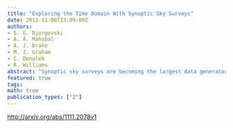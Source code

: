 ```yaml
---
title: "Exploring the Time Domain With Synoptic Sky Surveys"
date: 2011-11-08T23:09:09Z
authors:
- S. G. Djorgovski
- A. A. Mahabal
- A. J. Drake
- M. J. Graham
- C. Donalek
- R. Williams
abstract: "Synoptic sky surveys are becoming the largest data generators in astronomy, and they are opening a new research frontier, that touches essentially every field of astronomy. Opening of the time domain to a systematic exploration will strengthen our understanding of a number of interesting known phenomena, and may lead to the discoveries of as yet unknown ones. We describe some lessons learned over the past decade, and offer some ideas that may guide strategic considerations in planning and execution of the future synoptic sky surveys."
featured: true
tags:
math: true
publication_types: ["2"]
---
```

http://arxiv.org/abs/1111.2078v1
